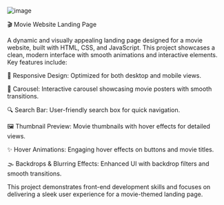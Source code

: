 ![image](https://github.com/user-attachments/assets/a706dc8c-bd28-4626-bf8c-5546855c85a2)

🎬 Movie Website Landing Page

A dynamic and visually appealing landing page designed for a movie website, built with HTML, CSS, and JavaScript. This project showcases a clean, modern interface with smooth animations and interactive elements. Key features include:

📱 Responsive Design: Optimized for both desktop and mobile views.

🎥 Carousel: Interactive carousel showcasing movie posters with smooth transitions.

🔍 Search Bar: User-friendly search box for quick navigation.

🖼️ Thumbnail Preview: Movie thumbnails with hover effects for detailed views.

✨ Hover Animations: Engaging hover effects on buttons and movie titles.

🌫️ Backdrops & Blurring Effects: Enhanced UI with backdrop filters and smooth transitions.

This project demonstrates front-end development skills and focuses on delivering a sleek user experience for a movie-themed landing page.

